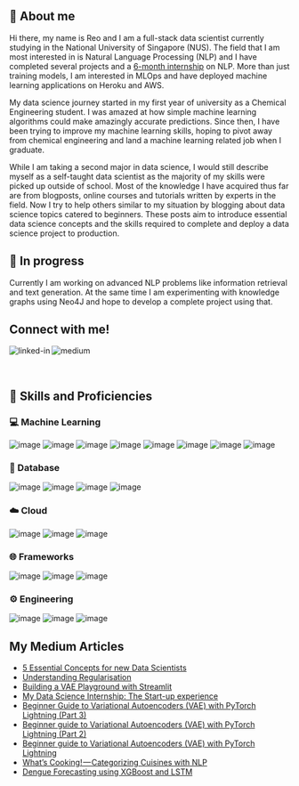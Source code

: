 ## 👋 About me 

Hi there, my name is Reo and I am a full-stack data scientist currently studying in the National University of Singapore (NUS). The field that I am most interested in is Natural Language Processing (NLP) and I have completed several projects and a [6-month internship](https://medium.com/geekculture/my-data-science-internship-the-start-up-experience-5af69abe4b43kv) on NLP. More than just training models, I am interested in MLOps and have deployed machine learning applications on Heroku and AWS. 

My data science journey started in my first year of university as a Chemical Engineering student. I was amazed at how simple machine learning algorithms could make amazingly accurate predictions. Since then, I have been trying to improve my machine learning skills, hoping to pivot away from chemical engineering and land a machine learning related job when I graduate. 

While I am taking a second major in data science, I would still describe myself as a self-taught data scientist as the majority of my skills were picked up outside of school. Most of the knowledge I have acquired thus far are from blogposts, online courses and tutorials written by experts in the field.  Now I try to help others similar to my situation by blogging about data science topics catered to beginners. These posts aim to introduce essential data science concepts and the skills required to complete and deploy a data science project to production.  

## 🚧 In progress

Currently I am working on advanced NLP problems like information retrieval and text generation. At the same time I am experimenting with knowledge graphs using Neo4J and hope to develop a complete project using that. 

## Connect with me!
[<img align="left" alt="linked-in" src="https://img.shields.io/badge/linkedin-%230077B5.svg?&style=for-the-badge&logo=linkedin&logoColor=white" />](https://www.linkedin.com/in/reo-neo/) &nbsp;
[<img align="left" alt="medium" src="https://img.shields.io/badge/Medium-12100E?style=for-the-badge&logo=medium&logoColor=white"/>](https://reoneo.medium.com/)

<br>


## 🔧 Skills and Proficiencies

### 💻 Machine Learning
![image](https://img.shields.io/badge/PyTorch-EE4C2C?style=for-the-badge&logo=PyTorch&logoColor=white) 
![image](https://img.shields.io/badge/PyTorchLightning-792EE5?style=for-the-badge&logo=PyTorchLightning&logoColor=white)
![image](https://img.shields.io/badge/scikit_learn-F7931E?style=for-the-badge&logo=scikit-learn&logoColor=white)
![image](https://img.shields.io/badge/TensorFlow-FF6F00?style=for-the-badge&logo=TensorFlow&logoColor=white)
![image](https://img.shields.io/badge/Keras-D00000?style=for-the-badge&logo=Keras&logoColor=white)
![image](https://img.shields.io/badge/Numpy-777BB4?style=for-the-badge&logo=numpy&logoColor=white)
![image](https://img.shields.io/badge/Pandas-2C2D72?style=for-the-badge&logo=pandas&logoColor=white)
![image](https://img.shields.io/badge/Plotly-239120?style=for-the-badge&logo=plotly&logoColor=white)
### 💾 Database
![image](https://img.shields.io/badge/Elastic_Search-005571?style=for-the-badge&logo=elasticsearch&logoColor=white)
![image](https://img.shields.io/badge/Neo4j-018bff?style=for-the-badge&logo=neo4j&logoColor=white)
![image](https://img.shields.io/badge/PostgreSQL-316192?style=for-the-badge&logo=postgresql&logoColor=white)
![image](https://img.shields.io/badge/Amazon%20DynamoDB-4053D6?style=for-the-badge&logo=Amazon%20DynamoDB&logoColor=white)
### ☁️ Cloud 
 ![image](https://img.shields.io/badge/Amazon_AWS-232F3E?style=for-the-badge&logo=amazon-aws&logoColor=white)
 ![image](https://img.shields.io/badge/Heroku-430098?style=for-the-badge&logo=heroku&logoColor=white)
 ![image](https://img.shields.io/badge/Google_Cloud-4285F4?style=for-the-badge&logo=google-cloud&logoColor=white)
### 🌐 Frameworks
![image](https://img.shields.io/badge/fastapi-109989?style=for-the-badge&logo=FASTAPI&logoColor=white)
![image](https://img.shields.io/badge/Flask-000000?style=for-the-badge&logo=flask&logoColor=white)
![image](https://img.shields.io/badge/Streamlit-FF4B4B?style=for-the-badge&logo=Streamlit&logoColor=white)
### ⚙️ Engineering
![image](https://img.shields.io/badge/Docker-2CA5E0?style=for-the-badge&logo=docker&logoColor=white)
![image](https://img.shields.io/badge/Git-F05032?style=for-the-badge&logo=git&logoColor=white)
![image](https://img.shields.io/badge/GitHub_Actions-2088FF?style=for-the-badge&logo=github-actions&logoColor=white)

## My Medium Articles
<!-- BLOG-POST-LIST:START -->
- [5 Essential Concepts for new Data Scientists](https://towardsdatascience.com/5-essential-concepts-for-new-data-scientists-d72e2960bb73?source=rss-9fb220b09dcf------2)
- [Understanding Regularisation](https://towardsdatascience.com/understanding-regularisation-7576f36942f5?source=rss-9fb220b09dcf------2)
- [Building a VAE Playground with Streamlit](https://towardsdatascience.com/building-a-vae-playground-with-streamlit-aa88a3394c04?source=rss-9fb220b09dcf------2)
- [My Data Science Internship: The Start-up experience](https://medium.com/geekculture/my-data-science-internship-the-start-up-experience-5af69abe4b43?source=rss-9fb220b09dcf------2)
- [Beginner Guide to Variational Autoencoders &lpar;VAE&rpar; with PyTorch Lightning &lpar;Part 3&rpar;](https://towardsdatascience.com/beginner-guide-to-variational-autoencoders-vae-with-pytorch-lightning-part-3-9d686d0d85d9?source=rss-9fb220b09dcf------2)
- [Beginner guide to Variational Autoencoders &lpar;VAE&rpar; with PyTorch Lightning &lpar;Part 2&rpar;](https://towardsdatascience.com/beginner-guide-to-variational-autoencoders-vae-with-pytorch-lightning-part-2-6b79ad697c79?source=rss-9fb220b09dcf------2)
- [Beginner guide to Variational Autoencoders &lpar;VAE&rpar; with PyTorch Lightning](https://towardsdatascience.com/beginner-guide-to-variational-autoencoders-vae-with-pytorch-lightning-13dbc559ba4b?source=rss-9fb220b09dcf------2)
- [What’s Cooking! — Categorizing Cuisines with NLP](https://towardsdatascience.com/whats-cooking-categorizing-cuisines-with-nlp-ac44affe6b1d?source=rss-9fb220b09dcf------2)
- [Dengue Forecasting using XGBoost and LSTM](https://towardsdatascience.com/dengue-forecasting-using-xgboost-and-lstm-eb11e701b21d?source=rss-9fb220b09dcf------2)
<!-- BLOG-POST-LIST:END -->